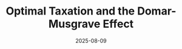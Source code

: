 ---
title: "Optimal Taxation and the Domar-Musgrave Effect"
collection: publications
link: https://doi.org/10.1111/ecin.70007
venue: "Economic Inquiry"
date: 2025-08-09
tags:
    - macro
coauthor: "Brendan K. Beare"
wpurl: https://arxiv.org/abs/2311.05822
code: https://doi.org/10.3886/E229241
---